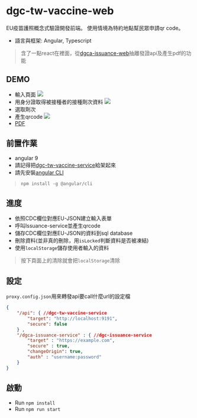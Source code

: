 # dgc-tw-vaccine-web
EU疫苗護照概念式驗證開發前端。
使用情境為特約地點幫民眾申請qr code。
- 語言與框架:  Angular, Typescript
>含了一點react在裡面，從[dgca-issuance-web](https://github.com/eu-digital-green-certificates/dgca-issuance-web)抽離發證api及產生pdf的功能

## DEMO
- 輸入頁面
![](https://i.imgur.com/xcWxOuN.png)
- 用身分證取得被接種者的接種劑次資料
![](https://i.imgur.com/sGm42Bc.png)
- 選取劑次
- 產生qrcode
![](https://i.imgur.com/UccuTjn.png)
- [PDF](14abab50-bba6-41df-a502-8d81af425222.pdf)


## 前置作業
- angular 9
- 請記得把[dgc-tw-vaccine-service](#)給架起來
- 請先安裝[angular CLI](https://angular.tw/guide/setup-local)
> `npm install -g @angular/cli`
## 進度
- 依照CDC欄位對應EU-JSON建立輸入表單
- 呼叫Issuance-service並產生qrcode
- 儲存CDC欄位對應EU-JSON的資料到sql database
- 刪除資料(並非真的刪除，用`isLocked`判斷資料是否被凍結)
- 使用`localStorage`儲存使用者輸入的資料
> 按下頁面上的清除就會把`localStorage`清除

## 設定
`proxy.config.json`用來轉發api要call什麼url的設定檔
```JSON
{
    "/api": { //dgc-tw-vaccine-service
        "target": "http://localhost:9191", 
        "secure": false
    } ,
    "/dgca-issuance-service" : { //dgc-issuance-service
        "target" : "https://example.com",
        "secure" : true,
        "changeOrigin": true,
        "auth" : "username:password"
    }
}
```
## 啟動
- Run `npm install`
- Run `npm run start`